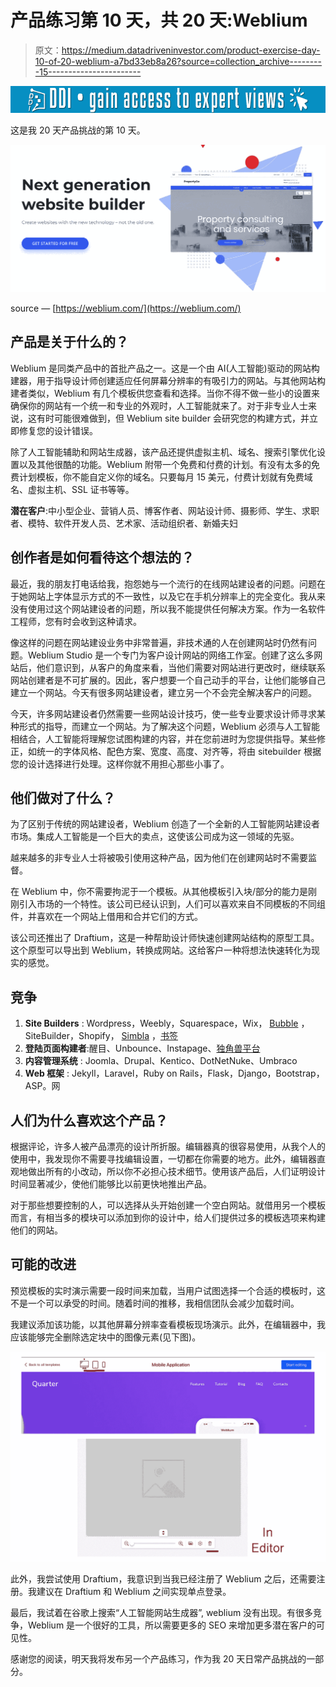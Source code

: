 # 产品练习第 10 天，共 20 天:Weblium

> 原文：<https://medium.datadriveninvestor.com/product-exercise-day-10-of-20-weblium-a7bd33eb8a26?source=collection_archive---------15----------------------->

[![](img/6a44004dfc1e7ca35fe2d04e9013f8fb.png)](http://www.track.datadriveninvestor.com/1B9E)

这是我 20 天产品挑战的第 10 天。

![](img/93bb9b63c28e7ef4030b4d6c8ebd4265.png)

source — [https://weblium.com/](https://weblium.com/)

## 产品是关于什么的？

Weblium 是同类产品中的首批产品之一。这是一个由 AI(人工智能)驱动的网站构建器，用于指导设计师创建适应任何屏幕分辨率的有吸引力的网站。与其他网站构建者类似，Weblium 有几个模板供您查看和选择。当你不得不做一些小的设置来确保你的网站有一个统一和专业的外观时，人工智能就来了。对于非专业人士来说，这有时可能很难做到，但 Weblium site builder 会研究您的构建方式，并立即修复您的设计错误。

除了人工智能辅助和网站生成器，该产品还提供虚拟主机、域名、搜索引擎优化设置以及其他很酷的功能。Weblium 附带一个免费和付费的计划。有没有太多的免费计划模板，你不能自定义你的域名。只要每月 15 美元，付费计划就有免费域名、虚拟主机、SSL 证书等等。

**潜在客户**:中小型企业、营销人员、博客作者、网站设计师、摄影师、学生、求职者、模特、软件开发人员、艺术家、活动组织者、新婚夫妇

## 创作者是如何看待这个想法的？

最近，我的朋友打电话给我，抱怨她与一个流行的在线网站建设者的问题。问题在于她网站上字体显示方式的不一致性，以及它在手机分辨率上的完全变化。我从来没有使用过这个网站建设者的问题，所以我不能提供任何解决方案。作为一名软件工程师，您有时会收到这种请求。

像这样的问题在网站建设业务中非常普遍，非技术通的人在创建网站时仍然有问题。Weblium Studio 是一个专门为客户设计网站的网络工作室。创建了这么多网站后，他们意识到，从客户的角度来看，当他们需要对网站进行更改时，继续联系网站创建者是不可扩展的。因此，客户想要一个自己动手的平台，让他们能够自己建立一个网站。今天有很多网站建设者，建立另一个不会完全解决客户的问题。

今天，许多网站建设者仍然需要一些网站设计技巧，使一些专业要求设计师寻求某种形式的指导，而建立一个网站。为了解决这个问题，Weblium 必须与人工智能相结合，人工智能将理解您试图构建的内容，并在您前进时为您提供指导。某些修正，如统一的字体风格、配色方案、宽度、高度、对齐等，将由 sitebuilder 根据您的设计选择进行处理。这样你就不用担心那些小事了。

## 他们做对了什么？

为了区别于传统的网站建设者，Weblium 创造了一个全新的人工智能网站建设者市场。集成人工智能是一个巨大的卖点，这使该公司成为这一领域的先驱。

越来越多的非专业人士将被吸引使用这种产品，因为他们在创建网站时不需要监督。

在 Weblium 中，你不需要拘泥于一个模板。从其他模板引入块/部分的能力是刚刚引入市场的一个特性。该公司已经认识到，人们可以喜欢来自不同模板的不同组件，并喜欢在一个网站上借用和合并它们的方式。

该公司还推出了 Draftium，这是一种帮助设计师快速创建网站结构的原型工具。这个原型可以导出到 Weblium，转换成网站。这给客户一种将想法快速转化为现实的感觉。

## 竞争

1.  **Site Builders** : Wordpress，Weebly，Squarespace，Wix， [Bubble](https://bubble.is/) ，SiteBuilder，Shopify， [Simbla](https://www.simbla.com) ，[书签](https://www.bookmark.com/)
2.  **登陆页面构建者**:醒目、Unbounce、Instapage、[独角兽平台](https://unicornplatform.com/)
3.  **内容管理系统** : Joomla、Drupal、Kentico、DotNetNuke、Umbraco
4.  **Web 框架** : Jekyll，Laravel，Ruby on Rails，Flask，Django，Bootstrap，ASP。网

## 人们为什么喜欢这个产品？

根据评论，许多人被产品漂亮的设计所折服。编辑器真的很容易使用，从我个人的使用中，我发现你不需要寻找编辑设置，一切都在你需要的地方。此外，编辑器直观地做出所有的小改动，所以你不必担心技术细节。使用该产品后，人们证明设计时间显著减少，使他们能够比以前更快地推出产品。

对于那些想要控制的人，可以选择从头开始创建一个空白网站。就借用另一个模板而言，有相当多的模块可以添加到你的设计中，给人们提供过多的模板选项来构建他们的网站。

## 可能的改进

预览模板的实时演示需要一段时间来加载，当用户试图选择一个合适的模板时，这不是一个可以承受的时间。随着时间的推移，我相信团队会减少加载时间。

我建议添加该功能，以其他屏幕分辨率查看模板现场演示。此外，在编辑器中，我应该能够完全删除选定块中的图像元素(见下图)。

![](img/13f2c8e404aca6c35cfcd5080a297696.png)

此外，我尝试使用 Draftium，我意识到当我已经注册了 Weblium 之后，还需要注册。我建议在 Draftium 和 Weblium 之间实现单点登录。

最后，我试着在谷歌上搜索“人工智能网站生成器”, weblium 没有出现。有很多竞争，Weblium 是一个很好的工具，所以需要更多的 SEO 来增加更多潜在客户的可见性。

感谢您的阅读，明天我将发布另一个产品练习，作为我 20 天日常产品挑战的一部分。